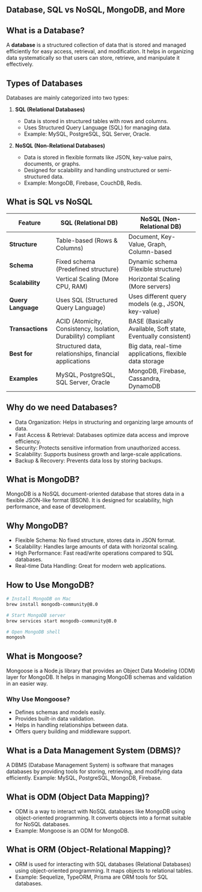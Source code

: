 ## Database, SQL vs NoSQL, MongoDB, and More

## **What is a Database?**

A **database** is a structured collection of data that is stored and managed efficiently for easy access, retrieval, and modification. It helps in organizing data systematically so that users can store, retrieve, and manipulate it effectively.

## **Types of Databases**

Databases are mainly categorized into two types:

1. **SQL (Relational Databases)**

   - Data is stored in structured tables with rows and columns.
   - Uses Structured Query Language (SQL) for managing data.
   - Example: MySQL, PostgreSQL, SQL Server, Oracle.

2. **NoSQL (Non-Relational Databases)**
   - Data is stored in flexible formats like JSON, key-value pairs, documents, or graphs.
   - Designed for scalability and handling unstructured or semi-structured data.
   - Example: MongoDB, Firebase, CouchDB, Redis.

## What is **SQL vs NoSQL**

| Feature            | SQL (Relational DB)                                            | NoSQL (Non-Relational DB)                                     |
| ------------------ | -------------------------------------------------------------- | ------------------------------------------------------------- |
| **Structure**      | Table-based (Rows & Columns)                                   | Document, Key-Value, Graph, Column-based                      |
| **Schema**         | Fixed schema (Predefined structure)                            | Dynamic schema (Flexible structure)                           |
| **Scalability**    | Vertical Scaling (More CPU, RAM)                               | Horizontal Scaling (More servers)                             |
| **Query Language** | Uses SQL (Structured Query Language)                           | Uses different query models (e.g., JSON, key-value)           |
| **Transactions**   | ACID (Atomicity, Consistency, Isolation, Durability) compliant | BASE (Basically Available, Soft state, Eventually consistent) |
| **Best for**       | Structured data, relationships, financial applications         | Big data, real-time applications, flexible data storage       |
| **Examples**       | MySQL, PostgreSQL, SQL Server, Oracle                          | MongoDB, Firebase, Cassandra, DynamoDB                        |

## Why do we need Databases?

- Data Organization: Helps in structuring and organizing large amounts of data.
- Fast Access & Retrieval: Databases optimize data access and improve efficiency.
- Security: Protects sensitive information from unauthorized access.
- Scalability: Supports business growth and large-scale applications.
- Backup & Recovery: Prevents data loss by storing backups.

## What is MongoDB?

MongoDB is a NoSQL document-oriented database that stores data in a flexible JSON-like format (BSON). It is designed for scalability, high performance, and ease of development.

## Why MongoDB?

- Flexible Schema: No fixed structure, stores data in JSON format.
- Scalability: Handles large amounts of data with horizontal scaling.
- High Performance: Fast read/write operations compared to SQL databases.
- Real-time Data Handling: Great for modern web applications.

## How to Use MongoDB?

```sh
# Install MongoDB on Mac
brew install mongodb-community@8.0

# Start MongoDB server
brew services start mongodb-community@8.0

# Open MongoDB shell
mongosh

```

## What is Mongoose?

Mongoose is a Node.js library that provides an Object Data Modeling (ODM) layer for MongoDB. It helps in managing MongoDB schemas and validation in an easier way.

### Why Use Mongoose?

- Defines schemas and models easily.
- Provides built-in data validation.
- Helps in handling relationships between data.
- Offers query building and middleware support.

## What is a Data Management System (DBMS)?

A DBMS (Database Management System) is software that manages databases by providing tools for storing, retrieving, and modifying data efficiently.
Example: MySQL, PostgreSQL, MongoDB, Firebase.

## What is ODM (Object Data Mapping)?

- ODM is a way to interact with NoSQL databases like MongoDB using object-oriented programming. It converts objects into a format suitable for NoSQL databases.
- Example: Mongoose is an ODM for MongoDB.

## What is ORM (Object-Relational Mapping)?

- ORM is used for interacting with SQL databases (Relational Databases) using object-oriented programming. It maps objects to relational tables.
- Example: Sequelize, TypeORM, Prisma are ORM tools for SQL databases.
